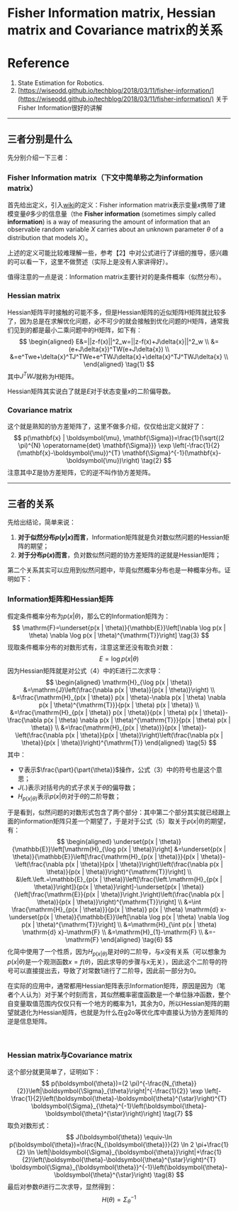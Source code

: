 # Fisher Information matrix, Hessian matrix and Covariance matrix的关系



# Reference

1. State Estimation for Robotics.
2. [https://wiseodd.github.io/techblog/2018/03/11/fisher-information/](https://wiseodd.github.io/techblog/2018/03/11/fisher-information/) 关于Fisher Information很好的讲解



---

## 三者分别是什么

先分别介绍一下三者：

### Fisher Information matrix（下文中简单称之为information matrix）

首先给出定义，引入[wiki](https://en.wikipedia.org/wiki/Fisher_information)的定义：Fisher information matrix表示变量$x$携带了建模变量$\theta$多少的信息量（the **Fisher information** (sometimes simply called **information**) is a way of measuring the amount of information that an observable random variable *X* carries about an unknown parameter *θ* of a distribution that models *X*）。

上述的定义可能比较难理解一些，参考【2】中对公式进行了详细的推导，感兴趣的可以看一下，这里不做赘述（实际上是没有人家讲得好）。

值得注意的一点是说：Information matrix主要针对的是条件概率（似然分布）。



### Hessian matrix

Hessian矩阵平时接触的可能不多，但是Hessian矩阵的近似矩阵H矩阵就比较多了，因为总是在求解优化问题，必不可少的就会接触到优化问题的H矩阵，通常我们见到的都是最小二乘问题中的H矩阵，如下有：
$$
\begin{aligned}
E&=||z-f(x)||^2_w=||z-f(x)+J\delta{x}||^2_w \\
&=(e+J\delta{x})^TW(e+J\delta{x}) \\
&=e^Twe+\delta{x}^TJ^TWe+e^TWJ\delta{x}+\delta{x}^TJ^TWJ\delta{x} \\
\end{aligned} \tag{1}
$$
其中$J^TWJ$就称为H矩阵。

Hessian矩阵其实说白了就是$E$对于状态变量$x$的二阶偏导数。



### Covariance matrix

这个就是熟知的协方差矩阵了，这里不做多介绍，仅仅给出定义就好了：
$$
p(\mathbf{x} | \boldsymbol{\mu}, \mathbf{\Sigma})=\frac{1}{\sqrt{(2 \pi)^{N} \operatorname{det} \mathbf{\Sigma}}} \exp \left(-\frac{1}{2}(\mathbf{x}-\boldsymbol{\mu})^{T} \mathbf{\Sigma}^{-1}(\mathbf{x}-\boldsymbol{\mu})\right) \tag{2}
$$
注意其中$\Sigma$是协方差矩阵，它的逆不叫作协方差矩阵。



---

## 三者的关系

先给出结论，简单来说：

1. **对于似然分布$p(y|x)$而言**，Information矩阵就是负对数似然问题的Hessian矩阵的期望；
2. **对于分布$p(x)$而言**，负对数似然问题的协方差矩阵的逆就是Hessian矩阵；

第二个关系其实可以应用到似然问题中，毕竟似然概率分布也是一种概率分布。证明如下：

### Information矩阵和Hessian矩阵

假定条件概率分布为$p(x|\theta)$，那么它的Information矩阵为：
$$
\mathrm{F}=\underset{p(x | \theta)}{\mathbb{E}}\left[\nabla \log p(x | \theta) \nabla \log p(x | \theta)^{\mathrm{T}}\right] \tag{3}
$$
现取条件概率分布的对数形式有，注意这里还没有取负对数：
$$
E=\log{p(x|\theta)} \tag{4}
$$
因为Hessian矩阵就是对公式（4）中的E进行二次求导：
$$
\begin{aligned}
\mathrm{H}_{\log p(x | \theta)} &=\mathrm{J}\left(\frac{\nabla p(x | \theta)}{p(x | \theta)}\right) \\
&=\frac{\mathrm{H}_{p(x | \theta)} p(x | \theta)-\nabla p(x | \theta) \nabla p(x | \theta)^{\mathrm{T}}}{p(x | \theta) p(x | \theta)} \\
&=\frac{\mathrm{H}_{p(x | \theta)} p(x | \theta)}{p(x | \theta) p(x | \theta)}-\frac{\nabla p(x | \theta) \nabla p(x | \theta)^{\mathrm{T}}}{p(x | \theta) p(x | \theta)} \\
&=\frac{\mathrm{H}_{p(x | \theta)}}{p(x | \theta)}-\left(\frac{\nabla p(x | \theta)}{p(x | \theta)}\right)\left(\frac{\nabla p(x | \theta)}{p(x | \theta)}\right)^{\mathrm{T}}
\end{aligned}  \tag{5}
$$
其中：

- $\nabla$表示$\frac{\part}{\part{\theta}}$操作，公式（3）中的符号也是这个意思；
- $J(.)$表示对括号内的式子求关于$\theta$的偏导数；
- $H_{p(x|\theta)}$表示$p(x|\theta)$对于$\theta$的二阶导数；

于是看到，似然问题的对数形式包含了两个部分：其中第二个部分其实就已经跟上面的information矩阵只差一个期望了，于是对于公式（5）取关于$p(x|\theta)$的期望，有：
$$
\begin{aligned}
\underset{p(x | \theta)}{\mathbb{E}}\left[\mathrm{H}_{\log p(x | \theta)}\right] &=\underset{p(x | \theta)}{\mathbb{E}}\left[\frac{\mathrm{H}_{p(x | \theta)}}{p(x | \theta)}-\left(\frac{\nabla p(x | \theta)}{p(x | \theta)}\right)\left(\frac{\nabla p(x | \theta)}{p(x | \theta)}\right)^{\mathrm{T}}\right] \\
&\left.\left.=\mathbb{E}_{p(x | \theta)}\left[\frac{\left.\mathrm{H}_{p(x | \theta)}\right]}{p(x | \theta)}\right]-\underset{p(x | \theta)}{\left[\frac{\mathrm{E}}{p(x | \theta)}\right.}\right)\left(\frac{\nabla p(x | \theta)}{p(x | \theta)}\right)^{\mathrm{T}}\right] \\
&=\int \frac{\mathrm{H}_{p(x | \theta)}}{p(x | \theta)} p(x | \theta) \mathrm{d} x-\underset{p(x | \theta)}{\mathbb{E}}\left[\nabla \log p(x | \theta) \nabla \log p(x | \theta)^{\mathrm{T}}\right] \\
&=\mathrm{H}_{\int p(x | \theta) \mathrm{d} x}-\mathrm{F} \\
&=\mathrm{H}_{1}-\mathrm{F} \\
&=-\mathrm{F}
\end{aligned} \tag{6}
$$
化简中使用了一个性质，因为$H_{p(x|\theta)}$是对$\theta$的二阶导，与$x$没有关系（可以想象为$p(x|\theta)$是一个观测函数$x=f(\theta)$，因此求导的步骤与x无关），因此这个二阶导的符号可以直接提出去，导致了对常数1进行了二阶导，因此前一部分为0。

在实际的应用中，通常都用Hessian矩阵表示Information矩阵，原因是因为（笔者个人认为）对于某个时刻而言，其似然概率密度函数是一个单位脉冲函数，整个自变量取值范围内仅仅只有一个地方的概率为1，其余为0，所以Hessian矩阵的期望就退化为Hessian矩阵，也就是为什么在g2o等优化库中直接认为协方差矩阵的逆是信息矩阵。

&nbsp;

### Hessian matrix与Covariance matrix

这个部分就更简单了，证明如下：
$$
p(\boldsymbol{\theta})=(2 \pi)^{-\frac{N_{\theta}}{2}}\left|\boldsymbol{\Sigma}_{\theta}\right|^{-\frac{1}{2}} \exp \left[-\frac{1}{2}\left(\boldsymbol{\theta}-\boldsymbol{\theta}^{\star}\right)^{T} \boldsymbol{\Sigma}_{\theta}^{-1}\left(\boldsymbol{\theta}-\boldsymbol{\theta}^{\star}\right)\right] \tag{7}
$$
取负对数形式：
$$
J(\boldsymbol{\theta}) \equiv-\ln p(\boldsymbol{\theta})=\frac{N_{\boldsymbol{\theta}}}{2} \ln 2 \pi+\frac{1}{2} \ln \left|\boldsymbol{\Sigma}_{\boldsymbol{\theta}}\right|+\frac{1}{2}\left(\boldsymbol{\theta}-\boldsymbol{\theta}^{\star}\right)^{T} \boldsymbol{\Sigma}_{\boldsymbol{\theta}}^{-1}\left(\boldsymbol{\theta}-\boldsymbol{\theta}^{\star}\right) \tag{8}
$$
最后对参数$\theta$进行二次求导，显然得到：
$$
H(\theta)=\Sigma_{\theta}^{-1} \tag{9}
$$


